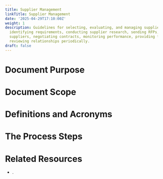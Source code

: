 ```yaml
---
title: Supplier Management
linkTitle: Supplier Management
date: '2025-04-29T17:10:00Z'
weight: 1
description: Guidelines for selecting, evaluating, and managing suppliers include
  identifying requirements, conducting supplier research, sending RFPs, evaluating
  suppliers, negotiating contracts, monitoring performance, providing feedback, and
  reviewing relationships periodically.
draft: false
---
```



# Document Purpose

<!-- Unsupported block type: divider -->

<!-- Unsupported block type: unsupported -->



# Document Scope

<!-- Unsupported block type: divider -->

<!-- Unsupported block type: unsupported -->

# Definitions and Acronyms

<!-- Unsupported block type: divider -->

<!-- Unsupported block type: child_database -->

# The Process Steps

<!-- Unsupported block type: divider -->

<!-- Unsupported block type: unsupported -->

<!-- Unsupported block type: table_of_contents -->



# Related Resources

<!-- Unsupported block type: divider -->

- .